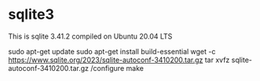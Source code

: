 # sqlite3
This is sqlite 3.41.2 compiled on Ubuntu 20.04 LTS


sudo apt-get update
sudo apt-get install build-essential
wget -c https://www.sqlite.org/2023/sqlite-autoconf-3410200.tar.gz
tar xvfz  sqlite-autoconf-3410200.tar.gz
/configure
make

